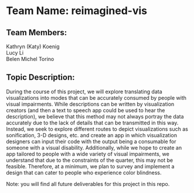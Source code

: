 # Team Name: reimagined-vis

## Team Members:
Kathryn (Katy) Koenig <br />
Lucy Li <br />
Belen Michel Torino

## Topic Description: 
During the course of this project, we will explore translating data visualizations into modes that can be accurately consumed by people with visual impairments. While descriptions can be written by visualization creators (and then a text to speech app could be used to hear the description), we believe that this method may not always portray the data accurately due to the lack of details that can be transmitted in this way. Instead, we seek to explore different routes to depict visualizations such as sonification, 3-D designs, etc. and create an app in which visualization designers can input their code with the output being a consumable for someone with a visual disability. Additionally, while we hope to create an app tailored to people with a wide variety of visual impairments, we understand that due to the constraints of the quarter, this may not be feasible. Therefore, at a minimum, we plan to survey and implement a design that can cater to people who experience color blindness.

Note: you will find all future deliverables for this project in this repo.
